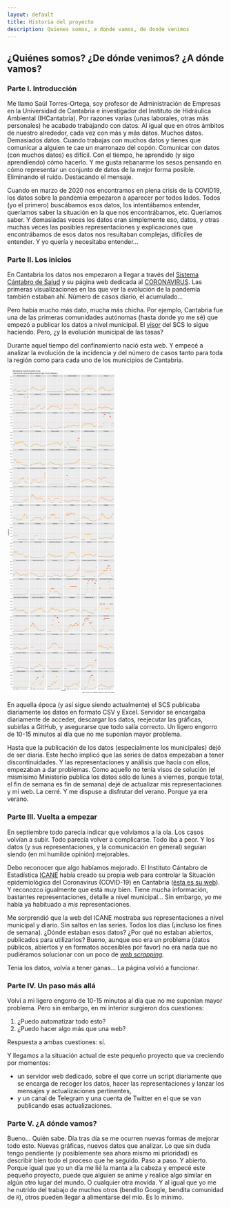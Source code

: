 ```yaml
---
layout: default
title: Historia del proyecto
description: Quienes somos, a donde vamos, de donde venimos
---
```


## ¿Quiénes somos? ¿De dónde venimos? ¿A dónde vamos?

### Parte I. Introducción

Me llamo Saúl Torres-Ortega, soy profesor de Administración de Empresas en la Universidad de Cantabria e investigador del Instituto de Hidráulica Ambiental (IHCantabria). Por razones varias (unas laborales, otras más personales) he acabado trabajando con datos. Al igual que en otros ámbitos de nuestro alrededor, cada vez con más y más datos. Muchos datos. Demasiados datos. Cuando trabajas con muchos datos y tienes que comunicar a alguien te cae un marronazo del copón. Comunicar con datos (con muchos datos) es difícil. Con el tiempo, he aprendido (y sigo aprendiendo) cómo hacerlo. Y me gusta rebanarme los sesos pensando en cómo representar un conjunto de datos de la mejor forma posible. Eliminando el ruido. Destacando el mensaje.

Cuando en marzo de 2020 nos encontramos en plena crisis de la COVID19, los datos sobre la pandemia empezaron a aparecer por todos lados. Todos (yo el primero) buscábamos esos datos, los intentábamos entender, queríamos saber la situación en la que nos encontrábamos, etc. Queríamos saber. Y demasiadas veces los datos eran simplemente eso, datos, y otras muchas veces las posibles representaciones y explicaciones que encontrábamos de esos datos nos resultaban complejas, difíciles de entender. Y yo quería y necesitaba entender...

### Parte II. Los inicios

En Cantabria los datos nos empezaron a llegar a través del [Sistema Cántabro de Salud](https://www.scsalud.es) y su página web dedicada al [CORONAVIRUS](https://www.scsalud.es/web/scs/coronavirus). Las primeras visualizaciones en las que ver la evolución de la pandemia también estaban ahí. Número de casos diario, el acumulado...

Pero había mucho más dato, mucha más chicha. Por ejemplo, Cantabria fue una de las primeras comunidades autónomas (hasta donde yo me sé) que empezó a publicar los datos a nivel municipal. El [visor](https://experience.arcgis.com/experience/9fc123d100e540dda44529d5aff5fd67) del SCS lo sigue haciendo. Pero, ¿y la evolución municipal de las tasas?

Durante aquel tiempo del confinamiento nació esta web. Y empecé a analizar la evolución de la incidencia y del número de casos tanto para toda la región como para cada uno de los municipios de Cantabria.

<img src="https://raw.githubusercontent.com/saul-torres/covid_cantabria/main/images/municip_incidenc_evolut.png" width="250">

En aquella época (y así sigue siendo actualmente) el SCS publicaba diariamente los datos en formato CSV y Excel. Servidor se encargaba diariamente de acceder, descargar los datos, reejecutar las gráficas, subirlas a GitHub, y asegurarse que todo salía correcto. Un ligero engorro de 10-15 minutos al día que no me suponían mayor problema.

Hasta que la publicación de los datos (especialmente los municipales) dejó de ser diaria. Este hecho implicó que las series de datos empezaban a tener discontinuidades. Y las representaciones y análisis que hacía con ellos, empezaban a dar problemas. Como aquello no tenía visos de solución (el mismísimo Ministerio publica los datos sólo de lunes a viernes, porque total, el fin de semana es fin de semana) dejé de actualizar mis representaciones y mi web. La cerré. Y me dispuse a disfrutar del verano. Porque ya era verano.

### Parte III. Vuelta a empezar

En septiembre todo parecía indicar que volvíamos a la ola. Los casos volvían a subir. Todo parecía volver a complicarse. Todo iba a peor. Y los datos (y sus representaciones, y la comunicación en general) seguían siendo (en mi humilde opinión) mejorables.

Debo reconocer que algo habíamos mejorado. El Instituto Cántabro de Estadística [ICANE](https://www.icane.es/) había creado su propia web para controlar la Situación epidemiológica del Coronavirus (COVID-19) en Cantabria ([ésta es su web](https://www.icane.es/covid19/dashboard/home/home)). Y reconozco igualmente que está muy bien. Tiene mucha información, bastantes representaciones, detalle a nivel municipal... Sin embargo, yo me había ya habituado a *mis* representaciones.

Me sorprendió que la web del ICANE mostraba sus representaciones a nivel municipal y diario. Sin saltos en las series. Todos los días (¡incluso los fines de semana). ¿Dónde estaban esos datos? ¿Por qué no estaban abiertos, publicados para utilizarlos? Bueno, aunque eso era un problema (datos públicos, abiertos y en formatos accesibles por favor) no era nada que no pudiéramos solucionar con un poco de [*web scrapping*](https://es.wikipedia.org/wiki/Web_scraping).

Tenía los datos, volvía a tener ganas... La página volvió a funcionar.

### Parte IV. Un paso más allá

Volví a mi ligero engorro de 10-15 minutos al día que no me suponían mayor problema. Pero sin embargo, en mi interior surgieron dos cuestiones:
1. ¿Puedo automatizar todo esto?
2. ¿Puedo hacer algo más que una web?

Respuesta a ambas cuestiones: sí.

Y llegamos a la situación actual de este pequeño proyecto que va creciendo por momentos:
* un servidor web dedicado, sobre el que corre un script diariamente que se encarga de recoger los datos, hacer las representaciones y lanzar los mensajes y actualizaciones pertinentes,
* y un canal de Telegram y una cuenta de Twitter en el que se van publicando esas actualizaciones.

### Parte V. ¿A dónde vamos?

Bueno... Quién sabe. Día tras día se me ocurren nuevas formas de mejorar todo esto. Nuevas gráficas, nuevos datos que analizar. Lo que sin duda tengo pendiente (y posiblemente sea ahora mismo mi prioridad) es describir bien todo el proceso que he seguido. Paso a paso. Y abierto. Porque igual que yo un día me lié la manta a la cabeza y empecé este pequeño proyecto, puede que alguien se anime y realice algo similar en algún otro lugar del mundo. O cualquier otra movida. Y al igual que yo me he nutrido del trabajo de muchos otros (bendito Google, bendita comunidad de `R`), otros pueden llegar a alimentarse del mío. Es lo mínimo.

